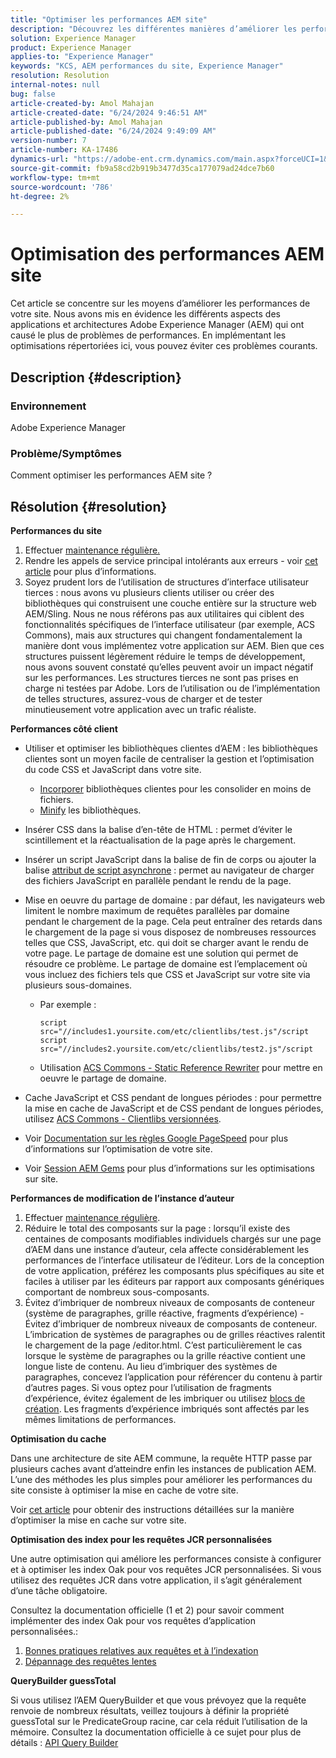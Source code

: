 ```yaml
---
title: "Optimiser les performances AEM site"
description: "Découvrez les différentes manières d’améliorer les performances de votre site Adobe Experience Manager."
solution: Experience Manager
product: Experience Manager
applies-to: "Experience Manager"
keywords: "KCS, AEM performances du site, Experience Manager"
resolution: Resolution
internal-notes: null
bug: false
article-created-by: Amol Mahajan
article-created-date: "6/24/2024 9:46:51 AM"
article-published-by: Amol Mahajan
article-published-date: "6/24/2024 9:49:09 AM"
version-number: 7
article-number: KA-17486
dynamics-url: "https://adobe-ent.crm.dynamics.com/main.aspx?forceUCI=1&pagetype=entityrecord&etn=knowledgearticle&id=15a2f1aa-0e32-ef11-840a-6045bd02de5c"
source-git-commit: fb9a58cd2b919b3477d35ca177079ad24dce7b60
workflow-type: tm+mt
source-wordcount: '786'
ht-degree: 2%

---
```


# Optimisation des performances AEM site


Cet article se concentre sur les moyens d’améliorer les performances de votre site. Nous avons mis en évidence les différents aspects des applications et architectures Adobe Experience Manager (AEM) qui ont causé le plus de problèmes de performances. En implémentant les optimisations répertoriées ici, vous pouvez éviter ces problèmes courants.

## Description {#description}


### <b>Environnement</b>

Adobe Experience Manager

### <b>Problème/Symptômes</b>

Comment optimiser les performances AEM site ?


## Résolution {#resolution}


<b>Performances du site</b>

1. Effectuer [maintenance régulière.](https://experienceleague.adobe.com/fr/docs/experience-manager-cloud-service/content/operations/maintenance)
2. Rendre les appels de service principal intolérants aux erreurs - voir [cet article](https://helpx.adobe.com/experience-manager/kb/backend-web-service-call-blocking-threads-AEM.html) pour plus d’informations.
3. Soyez prudent lors de l’utilisation de structures d’interface utilisateur tierces : nous avons vu plusieurs clients utiliser ou créer des bibliothèques qui construisent une couche entière sur la structure web AEM/Sling. Nous ne nous référons pas aux utilitaires qui ciblent des fonctionnalités spécifiques de l’interface utilisateur (par exemple, ACS Commons), mais aux structures qui changent fondamentalement la manière dont vous implémentez votre application sur AEM. Bien que ces structures puissent légèrement réduire le temps de développement, nous avons souvent constaté qu’elles peuvent avoir un impact négatif sur les performances.
Les structures tierces ne sont pas prises en charge ni testées par Adobe. Lors de l’utilisation ou de l’implémentation de telles structures, assurez-vous de charger et de tester minutieusement votre application avec un trafic réaliste.


<b>Performances côté client</b>

- Utiliser et optimiser les bibliothèques clientes d’AEM : les bibliothèques clientes sont un moyen facile de centraliser la gestion et l’optimisation du code CSS et JavaScript dans votre site.

   - [Incorporer](https://experienceleague.adobe.com/fr/docs/experience-manager-release-information/aem-release-updates/previous-updates/aem-previous-versions) bibliothèques clientes pour les consolider en moins de fichiers.
   - [Minify](https://experienceleague.adobe.com/fr/docs/experience-manager-release-information/aem-release-updates/previous-updates/aem-previous-versions) les bibliothèques.
- Insérer CSS dans la balise d’en-tête de HTML : permet d’éviter le scintillement et la réactualisation de la page après le chargement.
- Insérer un script JavaScript dans la balise de fin de corps ou ajouter la balise [attribut de script asynchrone](https://github.com/nateyolles/aem-clientlib-async) : permet au navigateur de charger des fichiers JavaScript en parallèle pendant le rendu de la page.
- Mise en oeuvre du partage de domaine : par défaut, les navigateurs web limitent le nombre maximum de requêtes parallèles par domaine pendant le chargement de la page. Cela peut entraîner des retards dans le chargement de la page si vous disposez de nombreuses ressources telles que CSS, JavaScript, etc. qui doit se charger avant le rendu de votre page. Le partage de domaine est une solution qui permet de résoudre ce problème. Le partage de domaine est l’emplacement où vous incluez des fichiers tels que CSS et JavaScript sur votre site via plusieurs sous-domaines.

   - Par exemple :


     ```
     script src="//includes1.yoursite.com/etc/clientlibs/test.js"/script
     script src="//includes2.yoursite.com/etc/clientlibs/test2.js"/script
     ```


   - Utilisation [ACS Commons - Static Reference Rewriter](https://adobe-consulting-services.github.io/acs-aem-commons/features/utils-and-apis/static-reference-rewriter/index.html) pour mettre en oeuvre le partage de domaine.
- Cache JavaScript et CSS pendant de longues périodes : pour permettre la mise en cache de JavaScript et de CSS pendant de longues périodes, utilisez [ACS Commons - Clientlibs versionnées](https://adobe-consulting-services.github.io/acs-aem-commons/features/versioned-clientlibs/index.html).
- Voir [Documentation sur les règles Google PageSpeed](https://developers.google.com/speed/docs/insights/rules) pour plus d’informations sur l’optimisation de votre site.
- Voir [Session AEM Gems](https://experienceleague.adobe.com/#home) pour plus d’informations sur les optimisations sur site.


<b>Performances de modification de l’instance d’auteur</b>

1. Effectuer [maintenance régulière](https://experienceleague.adobe.com/fr/docs/experience-manager-cloud-service/content/operations/maintenance).
2. Réduire le total des composants sur la page : lorsqu’il existe des centaines de composants modifiables individuels chargés sur une page d’AEM dans une instance d’auteur, cela affecte considérablement les performances de l’interface utilisateur de l’éditeur. Lors de la conception de votre application, préférez les composants plus spécifiques au site et faciles à utiliser par les éditeurs par rapport aux composants génériques comportant de nombreux sous-composants.
3. Évitez d’imbriquer de nombreux niveaux de composants de conteneur (système de paragraphes, grille réactive, fragments d’expérience) - Évitez d’imbriquer de nombreux niveaux de composants de conteneur. L’imbrication de systèmes de paragraphes ou de grilles réactives ralentit le chargement de la page /editor.html. C’est particulièrement le cas lorsque le système de paragraphes ou la grille réactive contient une longue liste de contenu. Au lieu d’imbriquer des systèmes de paragraphes, concevez l’application pour référencer du contenu à partir d’autres pages. Si vous optez pour l’utilisation de fragments d’expérience, évitez également de les imbriquer ou utilisez [blocs de création](https://experienceleague.adobe.com/en/docs/experience-manager-release-information/aem-release-updates/previous-updates/aem-previous-versions#::text=Building%20Blocks%20with%20Experience%20Fragments&amp;text=Building%20blocs%20enable%20content%20authors,différent%20variations%20of%20Experience%20Fragments.&amp;text=The%20template%20used%20for%20Experience,to%20reset%20components%20over%20variations). Les fragments d’expérience imbriqués sont affectés par les mêmes limitations de performances.


<b>Optimisation du cache</b>

Dans une architecture de site AEM commune, la requête HTTP passe par plusieurs caches avant d’atteindre enfin les instances de publication AEM. L’une des méthodes les plus simples pour améliorer les performances du site consiste à optimiser la mise en cache de votre site.

Voir [cet article](https://experienceleague.adobe.com/en/docs/experience-cloud-kcs/kbarticles/ka-17461) pour obtenir des instructions détaillées sur la manière d’optimiser la mise en cache sur votre site.

<b>Optimisation des index pour les requêtes JCR personnalisées</b>

Une autre optimisation qui améliore les performances consiste à configurer et à optimiser les index Oak pour vos requêtes JCR personnalisées. Si vous utilisez des requêtes JCR dans votre application, il s’agit généralement d’une tâche obligatoire.

Consultez la documentation officielle (1 et 2) pour savoir comment implémenter des index Oak pour vos requêtes d’application personnalisées.:

1. [Bonnes pratiques relatives aux requêtes et à l’indexation](https://experienceleague.adobe.com/fr/docs/experience-manager-65/content/implementing/deploying/practices/best-practices-for-queries-and-indexing)
2. [Dépannage des requêtes lentes](https://experienceleague.adobe.com/en/docs/experience-manager-65/content/implementing/developing/bestpractices/troubleshooting-slow-queries)


<b>QueryBuilder guessTotal</b>

Si vous utilisez l’AEM QueryBuilder et que vous prévoyez que la requête renvoie de nombreux résultats, veillez toujours à définir la propriété guessTotal sur le PredicateGroup racine, car cela réduit l’utilisation de la mémoire. Consultez la documentation officielle à ce sujet pour plus de détails : [API Query Builder](https://experienceleague.adobe.com/en/docs/experience-manager-65/content/implementing/developing/platform/query-builder/querybuilder-api#using-p-guesstotal-to-return-the-results)
